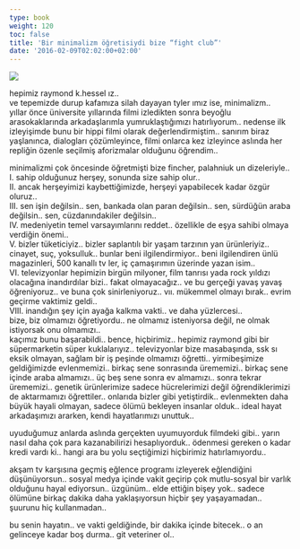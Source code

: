 ```yaml
---
type: book
weight: 120
toc: false
title: 'Bir minimalizm öğretisiydi bize “fight club”'
date: '2016-02-09T02:02:00+02:00'
---
```

![](/courses/minimalizm/trash.jpg)


hepimiz raymond k.hessel ız..     
ve tepemizde durup kafamıza silah dayayan tyler ımız ise, minimalizm..      
yıllar önce üniversite yıllarında filmi izledikten sonra beyoğlu arasokaklarında arkadaşlarımla yumruklaştığımızı hatırlıyorum.. nedense ilk izleyişimde bunu bir hippi filmi olarak değerlendirmiştim.. sanırım biraz yaşlanınca, dialogları çözümleyince, filmi onlarca kez izleyince aslında her repliğin özenle seçilmiş aforizmalar olduğunu öğrendim..    
   
minimalizmi çok öncesinde öğretmişti bize fincher, palahniuk un dizeleriyle..     
   I. sahip olduğunuz herşey, sonunda size sahip olur..   
   II. ancak herşeyimizi kaybettiğimizde, herşeyi yapabilecek kadar özgür oluruz..   
   III. sen işin değilsin.. sen, bankada olan paran değilsin.. sen, sürdüğün araba değilsin.. sen, cüzdanındakiler değilsin..   
   IV. medeniyetin temel varsayımlarını reddet.. özellikle de eşya sahibi olmaya verdiğin önemi..   
   V. bizler tüketiciyiz.. bizler saplantılı bir yaşam tarzının yan ürünleriyiz.. cinayet, suç, yoksulluk.. bunlar beni ilgilendirmiyor.. beni ilgilendiren ünlü magazinleri, 500 kanallı tv ler, iç çamaşırımın üzerinde yazan isim..   
   VI. televizyonlar hepimizin birgün milyoner, film tanrısı yada rock yıldızı olacağına inandırdılar bizi.. fakat olmayacağız.. ve bu gerçeği yavaş yavaş öğreniyoruz.. ve buna çok sinirleniyoruz..   vıı. mükemmel olmayı bırak.. evrim geçirme vaktimiz geldi..   
   VIII. inandığın şey için ayağa kalkma vakti.. 
   ve daha yüzlercesi..      
bize, biz olmamızı öğretiyordu.. ne olmamız isteniyorsa değil, ne olmak istiyorsak onu olmamızı..     
kaçımız bunu başarabildi.. bence, hiçbirimiz.. hepimiz raymond gibi bir süpermarketin süper kuklalarıyız..   televizyonlar bize masabaşında, ssk sı eksik olmayan, sağlam bir iş peşinde olmamızı öğretti.. yirmibeşimize geldiğimizde evlenmemizi.. birkaç sene sonrasında ürememizi.. birkaç sene içinde araba almamızı.. üç beş sene sonra ev almamızı.. sonra tekrar ürememizi.. genetik ürünlerimize sadece hücrelerimizi değil öğrendiklerimizi de aktarmamızı öğrettiler.. onlarıda bizler gibi yetiştirdik.. evlenmekten daha büyük hayali olmayan, sadece ölümü bekleyen insanlar olduk.. ideal hayat arkadaşımızı ararken, kendi hayatlarımızı unuttuk..     

uyuduğumuz anlarda aslında gerçekten uyumuyorduk filmdeki gibi.. yarın nasıl daha çok para kazanabilirizi hesaplıyorduk.. ödenmesi gereken o kadar kredi vardı ki.. hangi ara bu yolu seçtiğimizi hiçbirimiz hatırlamıyordu..      

akşam tv karşısına geçmiş eğlence programı izleyerek eğlendiğini düşünüyorsun..   sosyal medya içinde vakit geçirip çok mutlu-sosyal bir varlık olduğunu hayal ediyorsun..   üzgünüm.. elde ettiğin bişey yok.. sadece ölümüne birkaç dakika daha yaklaşıyorsun hiçbir şey yaşayamadan.. şuurunu hiç kullanmadan..      

bu senin hayatın.. ve vakti geldiğinde, bir dakika içinde bitecek..    o an gelinceye kadar boş durma.. git veteriner ol..    

